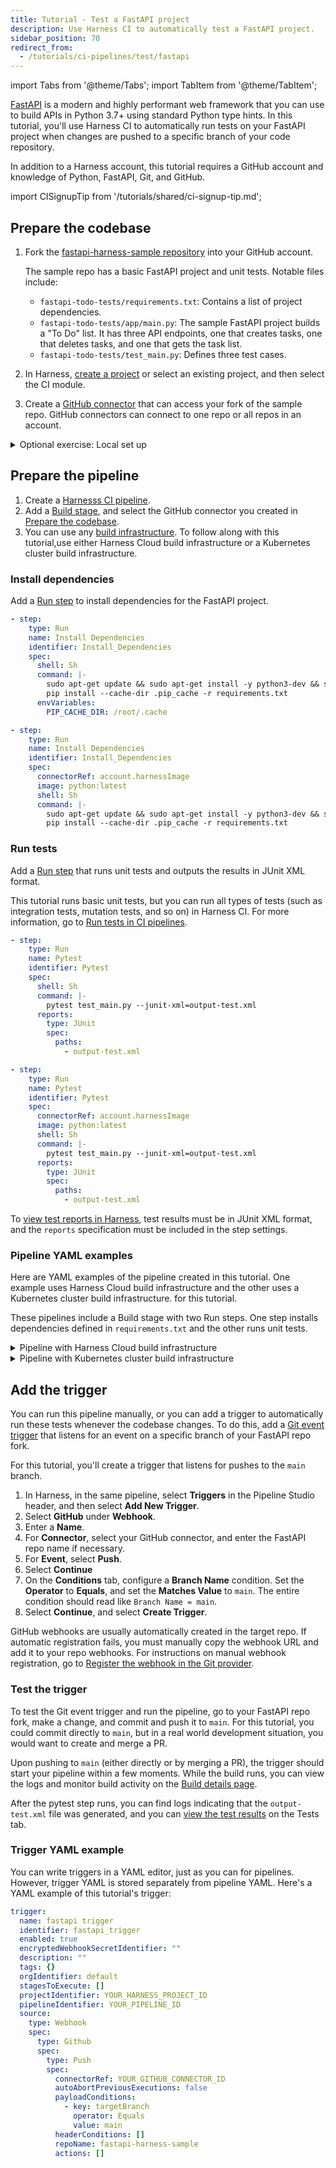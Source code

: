 ```yaml
---
title: Tutorial - Test a FastAPI project
description: Use Harness CI to automatically test a FastAPI project.
sidebar_position: 70
redirect_from:
  - /tutorials/ci-pipelines/test/fastapi
---
```


import Tabs from '@theme/Tabs';
import TabItem from '@theme/TabItem';

<CTABanner
  buttonText="Learn More"
  title="Continue your learning journey."
  tagline="Take a Continuous Integration Certification today!"
  link="/certifications/continuous-integration"
  closable={true}
  target="_self"
/>

[FastAPI](https://fastapi.tiangolo.com/) is a modern and highly performant web framework that you can use to build APIs in Python 3.7+ using standard Python type hints. In this tutorial, you'll use Harness CI to automatically run tests on your FastAPI project when changes are pushed to a specific branch of your code repository.

In addition to a Harness account, this tutorial requires a GitHub account and knowledge of Python, FastAPI, Git, and GitHub.

import CISignupTip from '/tutorials/shared/ci-signup-tip.md';

<CISignupTip />

## Prepare the codebase

1. Fork the [fastapi-harness-sample repository](https://github.com/harness-community/fastapi-harness-sample) into your GitHub account.

   The sample repo has a basic FastAPI project and unit tests. Notable files include:

   - `fastapi-todo-tests/requirements.txt`: Contains a list of project dependencies.
   - `fastapi-todo-tests/app/main.py`: The sample FastAPI project builds a "To Do" list. It has three API endpoints, one that creates tasks, one that deletes tasks, and one that gets the task list.
   - `fastapi-todo-tests/test_main.py`: Defines three test cases.

2. In Harness, [create a project](/docs/platform/organizations-and-projects/create-an-organization#create-a-project) or select an existing project, and then select the CI module.
3. Create a [GitHub connector](/docs/platform/connectors/code-repositories/ref-source-repo-provider/git-hub-connector-settings-reference) that can access your fork of the sample repo. GitHub connectors can connect to one repo or all repos in an account.

<details>
<summary>Optional exercise: Local set up</summary>

Optionally, you can build the project and test it locally before running tests in a Harness CI pipeline.

1. Make sure you have [Python/Python3](https://www.python.org/downloads/) and [Uvicorn](https://www.uvicorn.org/) installed on your local machine.
2. Clone the FastAPI sample repo to your local machine.

   The sample repo should have the following structure:

   ```
   ├── .harness
   │   ├── Pipeline.yaml
   ├── app
   │   ├── main.py
   │   ├── schemas.py
   │   ├── util.py
   │   ├── __init__.py
   ├── LICENSE
   ├── README.md
   ├── requirements.txt
   └── test_main.py
   ```

3. Create a virtual environment named `test-env`.

   - Linux or macOS: `python3 -m venv test-env`
   - Windows: `python -m venv test-env`

4. Activate the virtual environment.

   - Linux or macOS: `source test-env/bin/activate`
   - Windows: `.\test-env\Scripts\activate`

5. Install dependencies.

   ```bash
   cd <project root>
   pip install -r requirements.txt
   ```

6. Run tests defined in `test_main.py`.

   ```bash
   pytest
   ```

7. Start the development server.

   ```bash
   uvicorn app.main:app --reload
   ```

8. Navigate to `localhost:8000/docs` on your browser to access the local server test environment.

</details>

## Prepare the pipeline

1. Create a [Harnesss CI pipeline](/docs/continuous-integration/use-ci/prep-ci-pipeline-components).
2. Add a [Build stage](../set-up-build-infrastructure/ci-stage-settings), and select the GitHub connector you created in [Prepare the codebase](#prepare-the-codebase).
3. You can use any [build infrastructure](/docs/category/set-up-build-infrastructure). To follow along with this tutorial,use either Harness Cloud build infrastructure or a Kubernetes cluster build infrastructure.

### Install dependencies

Add a [Run step](/docs/continuous-integration/use-ci/run-step-settings) to install dependencies for the FastAPI project.

<Tabs>
  <TabItem value="hosted" label="Harness Cloud" default>

```yaml
- step:
    type: Run
    name: Install Dependencies
    identifier: Install_Dependencies
    spec:
      shell: Sh
      command: |-
        sudo apt-get update && sudo apt-get install -y python3-dev && sudo apt-get install default-libmysqlclient-dev
        pip install --cache-dir .pip_cache -r requirements.txt
      envVariables:
        PIP_CACHE_DIR: /root/.cache
```

</TabItem>
  <TabItem value="kubernetes" label="Kubernetes cluster">

```yaml
- step:
    type: Run
    name: Install Dependencies
    identifier: Install_Dependencies
    spec:
      connectorRef: account.harnessImage
      image: python:latest
      shell: Sh
      command: |-
        sudo apt-get update && sudo apt-get install -y python3-dev && sudo apt-get install default-libmysqlclient-dev
        pip install --cache-dir .pip_cache -r requirements.txt
```

</TabItem>
</Tabs>

### Run tests

Add a [Run step](/docs/continuous-integration/use-ci/run-step-settings) that runs unit tests and outputs the results in JUnit XML format.

This tutorial runs basic unit tests, but you can run all types of tests (such as integration tests, mutation tests, and so on) in Harness CI. For more information, go to [Run tests in CI pipelines](/docs/continuous-integration/use-ci/run-tests/run-tests-in-ci).

<Tabs>
  <TabItem value="hosted" label="Harness Cloud" default>

```yaml
- step:
    type: Run
    name: Pytest
    identifier: Pytest
    spec:
      shell: Sh
      command: |-
        pytest test_main.py --junit-xml=output-test.xml
      reports:
        type: JUnit
        spec:
          paths:
            - output-test.xml
```

</TabItem>
  <TabItem value="kubernetes" label="Kubernetes cluster">

```yaml
- step:
    type: Run
    name: Pytest
    identifier: Pytest
    spec:
      connectorRef: account.harnessImage
      image: python:latest
      shell: Sh
      command: |-
        pytest test_main.py --junit-xml=output-test.xml
      reports:
        type: JUnit
        spec:
          paths:
            - output-test.xml
```

</TabItem>
</Tabs>

To [view test reports in Harness](/docs/continuous-integration/use-ci/run-tests/viewing-tests), test results must be in JUnit XML format, and the `reports` specification must be included in the step settings.


### Pipeline YAML examples

Here are YAML examples of the pipeline created in this tutorial. One example uses Harness Cloud build infrastructure and the other uses a Kubernetes cluster build infrastructure. for this tutorial.

These pipelines include a Build stage with two Run steps. One step installs dependencies defined in `requirements.txt` and the other runs unit tests.

<details>
<summary>Pipeline with Harness Cloud build infrastructure</summary>

This example uses [Harness Cloud build infrastructure](/docs/continuous-integration/use-ci/set-up-build-infrastructure/use-harness-cloud-build-infrastructure).

```yaml
pipeline:
  name: YOUR_PIPELINE_NAME
  identifier: YOUR_PIPELINE_ID
  projectIdentifier: YOUR_HARNESS_PROJECT_ID
  orgIdentifier: default
  tags: {}
  properties:
    ci:
      codebase:
        connectorRef: YOUR_GITHUB_CONNECTOR_ID
        repoName: fastapi-harness-sample
        build: <+input>
  stages:
    - stage:
        name: test
        identifier: test
        type: CI
        spec:
          cloneCodebase: true
          platform:
            os: Linux
            arch: Amd64
          runtime:
            type: Cloud
            spec: {}
          execution:
            steps:
              - step:
                  type: Run
                  name: Install Dependencies
                  identifier: Install_Dependencies
                  spec:
                    shell: Sh
                    command: |-
                      sudo apt-get update && sudo apt-get install -y python3-dev && sudo apt-get install default-libmysqlclient-dev
                      pip install --cache-dir .pip_cache -r requirements.txt
                    envVariables:
                      PIP_CACHE_DIR: /root/.cache
              - step:
                  type: Run
                  name: Pytest
                  identifier: Pytest
                  spec:
                    shell: Sh
                    command: |
                      pytest test_main.py --junit-xml=output-test.xml
                    reports:
                      type: JUnit
                      spec:
                        paths:
                          - output-test.xml
```

</details>

<details>
<summary>Pipeline with Kubernetes cluster build infrastructure</summary>

This example uses a [Kubernetes cluster build infrastructure](/docs/category/set-up-kubernetes-cluster-build-infrastructures).

```yaml
pipeline:
  name: YOUR_PIPELINE_NAME
  identifier: YOUR_PIPELINE_ID
  projectIdentifier: YOUR_HARNESS_PROJECT_ID
  orgIdentifier: default
  tags: {}
  properties:
    ci:
      codebase:
        connectorRef: YOUR_GITHUB_CONNECTOR_ID
        repoName: fastapi-harness-sample
        build: <+input>
  stages:
    - stage:
        name: test
        identifier: test
        type: CI
        spec:
          cloneCodebase: true
          infrastructure:
            type: KubernetesDirect
            spec:
              connectorRef: YOUR_KUBERNETES_CLUSTER_CONNECTOR_ID
              namespace: YOUR_KUBERNETES_NAMESPACE
              automountServiceAccountToken: true
              nodeSelector: {}
              os: Linux
          execution:
            steps:
              - step:
                  type: Run
                  name: Install Dependencies
                  identifier: Install_Dependencies
                  spec:
                    connectorRef: account.harnessImage
                    image: python:latest
                    shell: Sh
                    command: |-
                      sudo apt-get update && sudo apt-get install -y python3-dev && sudo apt-get install default-libmysqlclient-dev
                      pip install --cache-dir .pip_cache -r requirements.txt
              - step:
                  type: Run
                  name: Pytest
                  identifier: Pytest
                  spec:
                    connectorRef: account.harnessImage
                    image: python:latest
                    shell: Sh
                    command: |
                      pytest test_main.py --junit-xml=output-test.xml
                    reports:
                      type: JUnit
                      spec:
                        paths:
                          - output-test.xml
```

</details>

## Add the trigger

You can run this pipeline manually, or you can add a trigger to automatically run these tests whenever the codebase changes. To do this, add a [Git event trigger](/docs/platform/triggers/triggering-pipelines) that listens for an event on a specific branch of your FastAPI repo fork.

For this tutorial, you'll create a trigger that listens for pushes to the `main` branch.

1. In Harness, in the same pipeline, select **Triggers** in the Pipeline Studio header, and then select **Add New Trigger**.
2. Select **GitHub** under **Webhook**.
3. Enter a **Name**.
4. For **Connector**, select your GitHub connector, and enter the FastAPI repo name if necessary.
5. For **Event**, select **Push**.
6. Select **Continue**
7. On the **Conditions** tab, configure a **Branch Name** condition. Set the **Operator** to **Equals**, and set the **Matches Value** to `main`. The entire condition should read like `Branch Name = main`.
8. Select **Continue**, and select **Create Trigger**.

GitHub webhooks are usually automatically created in the target repo. If automatic registration fails, you must manually copy the webhook URL and add it to your repo webhooks. For instructions on manual webhook registration, go to [Register the webhook in the Git provider](/docs/platform/triggers/triggering-pipelines#register-the-webhook-in-the-git-provider).

### Test the trigger

To test the Git event trigger and run the pipeline, go to your FastAPI repo fork, make a change, and commit and push it to `main`. For this tutorial, you could commit directly to `main`, but in a real world development situation, you would want to create and merge a PR.

Upon pushing to `main` (either directly or by merging a PR), the trigger should start your pipeline within a few moments. While the build runs, you can view the logs and monitor build activity on the [Build details page](/docs/continuous-integration/use-ci/viewing-builds).

After the pytest step runs, you can find logs indicating that the `output-test.xml` file was generated, and you can [view the test results](/docs/continuous-integration/use-ci/run-tests/viewing-tests) on the Tests tab.

### Trigger YAML example

You can write triggers in a YAML editor, just as you can for pipelines. However, trigger YAML is stored separately from pipeline YAML. Here's a YAML example of this tutorial's trigger:

```yaml
trigger:
  name: fastapi trigger
  identifier: fastapi_trigger
  enabled: true
  encryptedWebhookSecretIdentifier: ""
  description: ""
  tags: {}
  orgIdentifier: default
  stagesToExecute: []
  projectIdentifier: YOUR_HARNESS_PROJECT_ID
  pipelineIdentifier: YOUR_PIPELINE_ID
  source:
    type: Webhook
    spec:
      type: Github
      spec:
        type: Push
        spec:
          connectorRef: YOUR_GITHUB_CONNECTOR_ID
          autoAbortPreviousExecutions: false
          payloadConditions:
            - key: targetBranch
              operator: Equals
              value: main
          headerConditions: []
          repoName: fastapi-harness-sample
          actions: []
```

